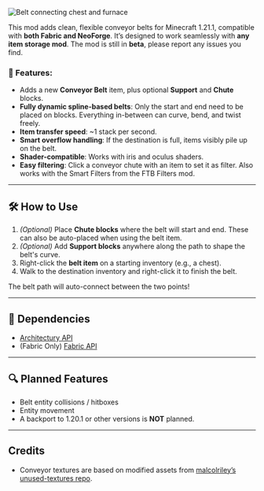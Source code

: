 ![Belt connecting chest and furnace](https://cdn.modrinth.com/data/cached_images/ac7f13962088c002ca8a82cfdfb644f8cdd0dc89.png)

This mod adds clean, flexible conveyor belts for Minecraft 1.21.1, compatible with **both Fabric and NeoForge**. It’s designed to work seamlessly with **any item storage mod**. The mod is still in **beta**, please report any issues you find.

### 🚚 Features:

*   Adds a new **Conveyor Belt** item, plus optional **Support** and **Chute** blocks.
*   **Fully dynamic spline-based belts**: Only the start and end need to be placed on blocks. Everything in-between can curve, bend, and twist freely.
*   **Item transfer speed**: ~1 stack per second.
*   **Smart overflow handling**: If the destination is full, items visibly pile up on the belt.
*   **Shader-compatible**: Works with iris and oculus shaders.
*   **Easy filtering**: Click a conveyor chute with an item to set it as filter. Also works with the Smart Filters from the FTB Filters mod.

***

## 🛠️ How to Use

1.  _(Optional)_ Place **Chute blocks** where the belt will start and end. These can also be auto-placed when using the belt item.
2.  _(Optional)_ Add **Support blocks** anywhere along the path to shape the belt's curve.
3.  Right-click the **belt item** on a starting inventory (e.g., a chest).
4.  Walk to the destination inventory and right-click it to finish the belt.

The belt path will auto-connect between the two points!

***

## 🔗 Dependencies

*   [Architectury API](https://modrinth.com/mod/architectury)
*   (Fabric Only) [Fabric API](https://modrinth.com/mod/fabric-api)

***

## 🔍 Planned Features

*   Belt entity collisions / hitboxes
*   Entity movement
*   A backport to 1.20.1 or other versions is **NOT** planned.

***

## Credits

*   Conveyor textures are based on modified assets from [malcolriley’s unused-textures repo](https://github.com/malcolmriley/unused-textures).